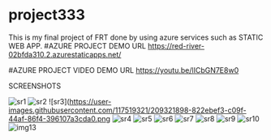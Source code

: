# project333
This is my final project of FRT done by using azure services such as STATIC WEB APP.
#AZURE PROJECT DEMO URL
https://red-river-02bfda310.2.azurestaticapps.net/


#AZURE PROJECT VIDEO DEMO URL
https://youtu.be/lICbGN7E8w0

SCREENSHOTS


![sr1](https://user-images.githubusercontent.com/117519321/209321880-26f6f9fa-de5c-4b85-8804-10f514eef903.png)
![sr2](https://user-images.githubusercontent.com/117519321/209321892-4c638156-3c69-4c2f-9c24-8e95ca468cb2.png)
![sr3](https://user-images.githubusercontent.com/117519321/209321898-822ebef3-c09f-44af-86f4-396107a3cda0.png
![sr4](https://user-images.githubusercontent.com/117519321/209322702-fe0bf9c4-2826-4163-9bbe-dc1d11960cf7.png)
![sr5](https://user-images.githubusercontent.com/117519321/209322738-53d3ba43-9b83-478d-8f7e-83a670fe1405.png)
![sr6](https://user-images.githubusercontent.com/117519321/209322869-80226bb7-b5e5-432d-b242-6203cd9b26b3.png)
![sr7](https://user-images.githubusercontent.com/117519321/209322909-dff859f5-b13a-4da3-8b12-a0195aaf3b0f.png)
![sr8](https://user-images.githubusercontent.com/117519321/209323013-006f4308-a557-4511-9715-dced049ba586.png)
![sr9](https://user-images.githubusercontent.com/117519321/209323110-4a334896-76b8-4d77-abfb-b08e39d21c0d.png)
![sr10](https://user-images.githubusercontent.com/117519321/209323182-9ef92062-98bc-40ee-973f-ea40d9b02f8f.png)
![img13](https://user-images.githubusercontent.com/117519321/209323289-c745d056-f2a0-4fa9-9362-2c99026fdc4a.png)

















